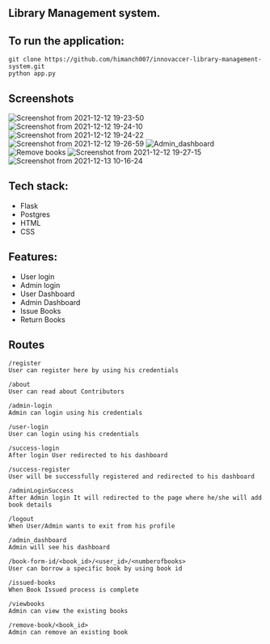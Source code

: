 ## Library Management system.

## To run the application:

```
git clone https://github.com/himanch007/innovaccer-library-management-system.git
python app.py
```

## Screenshots
![Screenshot from 2021-12-12 19-23-50](https://user-images.githubusercontent.com/92020620/145715401-b60ba66e-360a-498c-9c1b-0bb70b2c5530.png)
![Screenshot from 2021-12-12 19-24-10](https://user-images.githubusercontent.com/92020620/145715419-9a0080fe-9ac9-472a-a5c9-6c9b86e59452.png)
![Screenshot from 2021-12-12 19-24-22](https://user-images.githubusercontent.com/92020620/145715417-664ba21c-c4be-452c-abc6-916412c7cf9d.png)
![Screenshot from 2021-12-12 19-26-59](https://user-images.githubusercontent.com/92020620/145715413-88f2c813-ad55-4da6-a754-0ee1d99482e8.png)
![Admin_dashboard](https://user-images.githubusercontent.com/92020620/145753940-7cd45c4e-6510-4aa3-a299-cfa19db62476.png)
![Remove books](https://user-images.githubusercontent.com/92020620/145753943-a06f75dc-3bc1-4161-9ea9-858296862049.png)
![Screenshot from 2021-12-12 19-27-15](https://user-images.githubusercontent.com/92020620/145715410-699255ab-65ab-41da-b752-5c74cb85c39a.png)
![Screenshot from 2021-12-13 10-16-24](https://user-images.githubusercontent.com/92020620/145753956-a00810fd-4097-4721-b48d-31867d0fd561.png)



## Tech stack:

- Flask
- Postgres
- HTML
- CSS

## Features:

- User login
- Admin login
- User Dashboard
- Admin Dashboard
- Issue Books
- Return Books

## Routes 
```
/register
User can register here by using his credentials

/about
User can read about Contributors

/admin-login
Admin can login using his credentials

/user-login
User can login using his credentials

/success-login
After login User redirected to his dashboard

/success-register
User will be successfully registered and redirected to his dashboard

/adminLoginSuccess
After Admin login It will redirected to the page where he/she will add book details

/logout
When User/Admin wants to exit from his profile

/admin_dashboard
Admin will see his dashboard

/book-form-id/<book_id>/<user_id>/<numberofbooks>
User can borrow a specific book by using book id

/issued-books
When Book Issued process is complete

/viewbooks
Admin can view the existing books

/remove-book/<book_id>
Admin can remove an existing book

```

